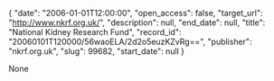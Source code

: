 {
  "date": "2006-01-01T12:00:00", 
  "open_access": false, 
  "target_url": "http://www.nkrf.org.uk/", 
  "description": null, 
  "end_date": null, 
  "title": "National Kidney Research Fund", 
  "record_id": "20060101T120000/56waoELA/2d2o5euzKZvRg==", 
  "publisher": "nkrf.org.uk", 
  "slug": 99682, 
  "start_date": null
}

None